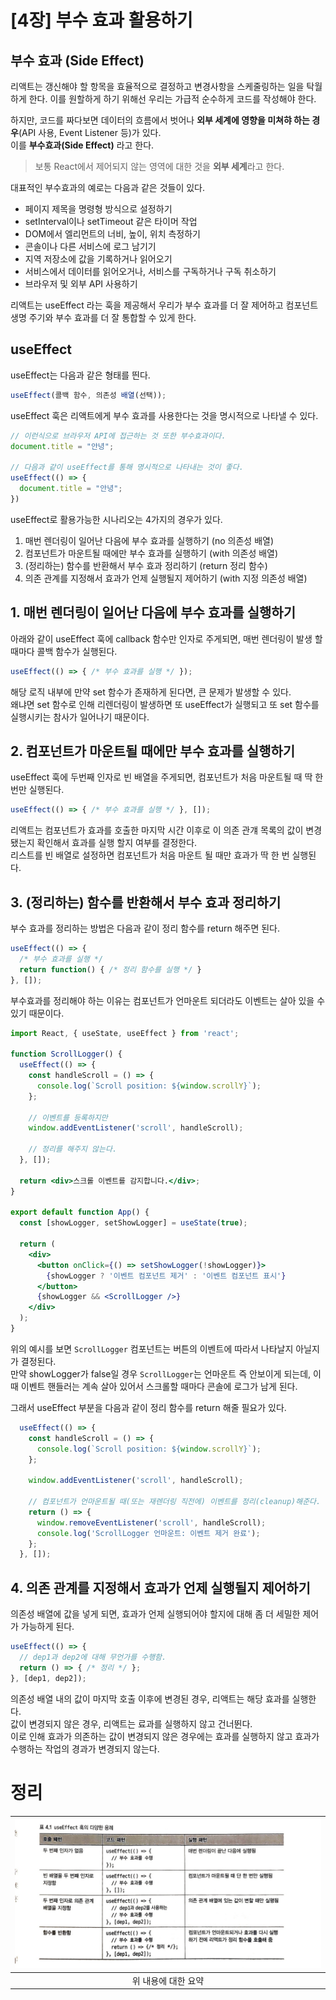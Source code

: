 # [4장] 부수 효과 활용하기

## 부수 효과 (Side Effect)
리액트는 갱신해야 할 항목을 효율적으로 결정하고 변경사항을 스케줄링하는 일을 탁월하게 한다.
이를 원할하게 하기 위해선 우리는 가급적 순수하게 코드를 작성해야 한다.

하지만, 코드를 짜다보면 데이터의 흐름에서 벗어나 **외부 세계에 영향을 미쳐햐 하는 경우**(API 사용, Event Listener 등)가 있다.  
이를 **부수효과(Side Effect)** 라고 한다.
> 보통 React에서 제어되지 않는 영역에 대한 것을 **외부 세계**라고 한다.

대표적인 부수효과의 예로는 다음과 같은 것들이 있다.
- 페이지 제목을 명령형 방식으로 설정하기
- setInterval이나 setTimeout 같은 타이머 작업
- DOM에서 엘리먼트의 너비, 높이, 위치 측정하기
- 콘솔이나 다른 서비스에 로그 남기기
- 지역 저장소에 값을 기록하거나 읽어오기
- 서비스에서 데이터를 읽어오거나, 서비스를 구독하거나 구독 취소하기
- 브라우저 및 외부 API 사용하기

리액트는 useEffect 라는 훅을 제공해서 우리가 부수 효과를 더 잘 제어하고 컴포넌트 생명 주기와 부수 효과를 더 잘 통합할 수 있게 한다.

## useEffect 
useEffect는 다음과 같은 형태를 띈다.
```jsx
useEffect(콜백 함수, 의존성 배열(선택));
```

useEffect 훅은 리액트에게 부수 효과를 사용한다는 것을 명시적으로 나타낼 수 있다.
```jsx
// 이런식으로 브라우저 API에 접근하는 것 또한 부수효과이다.
document.title = "안녕";

// 다음과 같이 useEffect를 통해 명시적으로 나타내는 것이 좋다.
useEffect(() => {
  document.title = "안녕";
})
```

useEffect로 활용가능한 시나리오는 4가지의 경우가 있다.
1. 매번 렌더링이 일어난 다음에 부수 효과를 실행하기 (no 의존성 배열)
2. 컴포넌트가 마운트될 때에만 부수 효과를 실행하기 (with 의존성 배열)
3. (정리하는) 함수를 반환해서 부수 효과 정리하기 (return 정리 함수)
4. 의존 관계를 지정해서 효과가 언제 실행될지 제어하기 (with 지정 의존성 배열)

## 1. 매번 렌더링이 일어난 다음에 부수 효과를 실행하기
아래와 같이 useEffect 훅에 callback 함수만 인자로 주게되면, 매번 렌더링이 발생 할 때마다 콜백 함수가 실행된다.
```jsx
useEffect(() => { /* 부수 효과를 실행 */ });
```

해당 로직 내부에 만약 set 함수가 존재하게 된다면, 큰 문제가 발생할 수 있다.  
왜냐면 set 함수로 인해 리렌더링이 발생하면 또 useEffect가 실행되고 또 set 함수를 실행시키는 참사가 일어나기 때문이다.

## 2. 컴포넌트가 마운트될 때에만 부수 효과를 실행하기
useEffect 훅에 두번째 인자로 빈 배열을 주게되면, 컴포넌트가 처음 마운트될 때 딱 한 번만 실행된다.
```jsx
useEffect(() => { /* 부수 효과를 실행 */ }, []);
```
리액트는 컴포넌트가 효과를 호출한 마지막 시간 이후로 이 의존 관걔 목록의 값이 변경됐는지 확인해서 효과를 실행 할지 여부를 결정한다.  
리스트를 빈 배열로 설정하면 컴포넌트가 처음 마운트 될 때만 효과가 딱 한 번 실행된다.

## 3. (정리하는) 함수를 반환해서 부수 효과 정리하기
부수 효과를 정리하는 방법은 다음과 같이 정리 함수를 return 해주면 된다.
```jsx
useEffect(() => { 
  /* 부수 효과를 실행 */ 
  return function() { /* 정리 함수를 실행 */ }
}, []);

```

부수효과를 정리해야 하는 이유는 컴포넌트가 언마운트 되더라도 이벤트는 살아 있을 수 있기 때문이다.
```jsx
import React, { useState, useEffect } from 'react';

function ScrollLogger() {
  useEffect(() => {
    const handleScroll = () => {
      console.log(`Scroll position: ${window.scrollY}`);
    };

    // 이벤트를 등록하지만
    window.addEventListener('scroll', handleScroll);

    // 정리를 해주지 않는다.
  }, []);

  return <div>스크롤 이벤트를 감지합니다.</div>;
}

export default function App() {
  const [showLogger, setShowLogger] = useState(true);

  return (
    <div>
      <button onClick={() => setShowLogger(!showLogger)}>
        {showLogger ? '이벤트 컴포넌트 제거' : '이벤트 컴포넌트 표시'}
      </button>
      {showLogger && <ScrollLogger />}
    </div>
  );
}
```
위의 예시를 보면 `ScrollLogger` 컴포넌트는 버튼의 이벤트에 따라서 나타날지 아닐지가 결정된다.  
만약 showLogger가 false일 경우 `ScrollLogger`는 언마운트 즉 안보이게 되는데, 이때 이벤트 핸들러는 계속 살아 있어서 스크롤할 때마다 콘솔에 로그가 남게 된다.

그래서 useEffect 부분을 다음과 같이 정리 함수를 return 해줄 필요가 있다.
```jsx
  useEffect(() => {
    const handleScroll = () => {
      console.log(`Scroll position: ${window.scrollY}`);
    };

    window.addEventListener('scroll', handleScroll);

    // 컴포넌트가 언마운트될 때(또는 재렌더링 직전에) 이벤트를 정리(cleanup)해준다.
    return () => {
      window.removeEventListener('scroll', handleScroll);
      console.log('ScrollLogger 언마운트: 이벤트 제거 완료');
    };
  }, []);
```

## 4. 의존 관계를 지정해서 효과가 언제 실행될지 제어하기
의존성 배열에 값을 넣게 되면, 효과가 언제 실행되어야 할지에 대해 좀 더 세밀한 제어가 가능하게 된다.
```jsx
useEffect(() => {
  // dep1과 dep2에 대해 무언가를 수행함.
  return () => { /* 정리 */ };
}, [dep1, dep2]);
```
의존성 배열 내의 값이 마지막 호출 이후에 변경된 경우, 리액트는 해당 효과를 실행한다.  
값이 변경되지 않은 경우, 리액트는 료과를 실행하지 않고 건너뛴다.  
이로 인해 효과가 의존하는 값이 변경되지 않은 경우에는 효과를 실행하지 않고 효과가 수행하는 작업의 경과가 변경되지 않는다.

# 정리

| ![01.jpeg](assets/4%EC%9E%A5/01.jpeg) |
|:-------------------------------------:|
|              위 내용에 대한 요약              |
